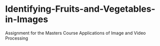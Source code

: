 # Identifying-Fruits-and-Vegetables-in-Images
Assignment for the Masters Course Applications of Image and Video Processing
